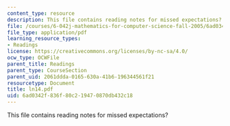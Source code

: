 ```yaml
---
content_type: resource
description: This file contains reading notes for missed expectations?
file: /courses/6-042j-mathematics-for-computer-science-fall-2005/6ad0342f836f80c219470870db432c18_ln14.pdf
file_type: application/pdf
learning_resource_types:
- Readings
license: https://creativecommons.org/licenses/by-nc-sa/4.0/
ocw_type: OCWFile
parent_title: Readings
parent_type: CourseSection
parent_uid: 2061ddda-0165-630a-41b6-196344561f21
resourcetype: Document
title: ln14.pdf
uid: 6ad0342f-836f-80c2-1947-0870db432c18
---
```

This file contains reading notes for missed expectations?